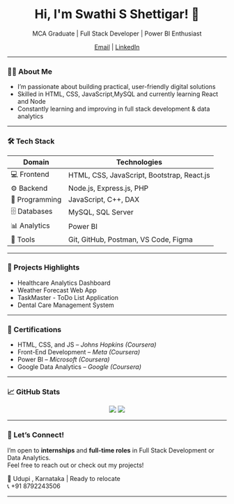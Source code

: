 <h1 align="center">Hi, I'm Swathi S Shettigar! 👋</h1>
<p align="center">
   MCA Graduate | Full Stack Developer | Power BI Enthusiast 
</p>
<p align="center">
  <a href="mailto:swathisshettigar574@gmail.com"> Email</a> |
  <a href="https://www.linkedin.com/in/swathi-s-shettigar-038683313/">LinkedIn</a> 
  
</p>

---

### 👩‍💻 About Me
-  I’m passionate about building practical, user-friendly digital solutions
-  Skilled in HTML, CSS, JavaScript,MySQL and currently learning React and Node
-  Constantly learning and improving in full stack development & data analytics
---

### 🛠️ Tech Stack

| Domain | Technologies |
|--------|--------------|
| 💻 Frontend | HTML, CSS, JavaScript, Bootstrap, React.js |
| ⚙️ Backend | Node.js, Express.js, PHP |
| 🧠 Programming | JavaScript, C++, DAX |
| 🗄️ Databases | MySQL, SQL Server |
| 📊 Analytics | Power BI |
| 🧰 Tools | Git, GitHub, Postman, VS Code, Figma |

---

### 🚀 Projects Highlights

- Healthcare Analytics Dashboard        
- Weather Forecast Web App               
- TaskMaster - ToDo List Application      
- Dental Care Management System          

---

### 🧾 Certifications
-  HTML, CSS, and JS – *Johns Hopkins (Coursera)*
-  Front-End Development – *Meta (Coursera)*
-  Power BI – *Microsoft (Coursera)*
-  Google Data Analytics – *Google (Coursera)*

---

### 📈 GitHub Stats

<p align="center">
  <img src="https://github-readme-stats.vercel.app/api?username=Swathi-S-Shettigar&show_icons=true&theme=default" />
  <img src="https://github-readme-streak-stats.herokuapp.com?user=Swathi-S-Shettigar&theme=default" />
</p>

---

### 🤝 Let’s Connect!
I’m open to **internships** and **full-time roles** in Full Stack Development or Data Analytics.  
Feel free to reach out or check out my projects!

📍 Udupi , Karnataka | Ready to relocate  
📞 +91 8792243506

---
